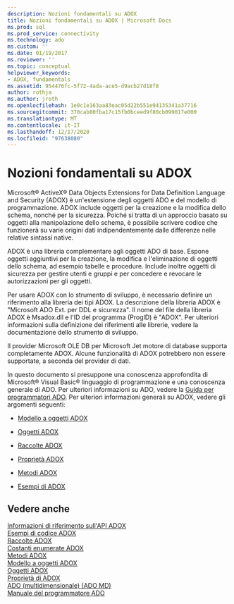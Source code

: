 ```yaml
---
description: Nozioni fondamentali su ADOX
title: Nozioni fondamentali su ADOX | Microsoft Docs
ms.prod: sql
ms.prod_service: connectivity
ms.technology: ado
ms.custom: ''
ms.date: 01/19/2017
ms.reviewer: ''
ms.topic: conceptual
helpviewer_keywords:
- ADOX, fundamentals
ms.assetid: 954476fc-5f72-4ada-ace5-d9acb27d18f8
author: rothja
ms.author: jroth
ms.openlocfilehash: 1e0c1e163aa83eac05d22b551e94135341a37716
ms.sourcegitcommit: 370cab80fba17c15fb0bceed9f80cb099017e000
ms.translationtype: MT
ms.contentlocale: it-IT
ms.lasthandoff: 12/17/2020
ms.locfileid: "97638080"
---
```

# <a name="adox-fundamentals"></a>Nozioni fondamentali su ADOX
Microsoft® ActiveX® Data Objects Extensions for Data Definition Language and Security (ADOX) è un'estensione degli oggetti ADO e del modello di programmazione. ADOX include oggetti per la creazione e la modifica dello schema, nonché per la sicurezza. Poiché si tratta di un approccio basato su oggetti alla manipolazione dello schema, è possibile scrivere codice che funzionerà su varie origini dati indipendentemente dalle differenze nelle relative sintassi native.  
  
 ADOX è una libreria complementare agli oggetti ADO di base. Espone oggetti aggiuntivi per la creazione, la modifica e l'eliminazione di oggetti dello schema, ad esempio tabelle e procedure. Include inoltre oggetti di sicurezza per gestire utenti e gruppi e per concedere e revocare le autorizzazioni per gli oggetti.  
  
 Per usare ADOX con lo strumento di sviluppo, è necessario definire un riferimento alla libreria dei tipi ADOX. La descrizione della libreria ADOX è "Microsoft ADO Ext. per DDL e sicurezza". Il nome del file della libreria ADOX è Msadox.dll e l'ID del programma (ProgID) è "ADOX". Per ulteriori informazioni sulla definizione dei riferimenti alle librerie, vedere la documentazione dello strumento di sviluppo.  
  
 Il provider Microsoft OLE DB per Microsoft Jet motore di database supporta completamente ADOX. Alcune funzionalità di ADOX potrebbero non essere supportate, a seconda del provider di dati.  
  
 In questo documento si presuppone una conoscenza approfondita di Microsoft® Visual Basic® linguaggio di programmazione e una conoscenza generale di ADO. Per ulteriori informazioni su ADO, vedere la [Guida per programmatori ADO](../ado-programmer-s-guide.md). Per ulteriori informazioni generali su ADOX, vedere gli argomenti seguenti:  
  
-   [Modello a oggetti ADOX](../../reference/adox-api/adox-object-model.md)  
  
-   [Oggetti ADOX](../../reference/adox-api/adox-objects.md)  
  
-   [Raccolte ADOX](../../reference/adox-api/adox-collections.md)  
  
-   [Proprietà ADOX](../../reference/adox-api/adox-properties.md)  
  
-   [Metodi ADOX](../../reference/adox-api/adox-methods.md)  
  
-   [Esempi di ADOX](../../reference/adox-api/adox-code-examples.md)  
  
## <a name="see-also"></a>Vedere anche  
 [Informazioni di riferimento sull'API ADOX](../../reference/adox-api/adox-object-model.md)   
 [Esempi di codice ADOX](../../reference/adox-api/adox-code-examples.md)   
 [Raccolte ADOX](../../reference/adox-api/adox-collections.md)   
 [Costanti enumerate ADOX](../../reference/adox-api/adox-enumerated-constants.md)   
 [Metodi ADOX](../../reference/adox-api/adox-methods.md)   
 [Modello a oggetti ADOX](../../reference/adox-api/adox-object-model.md)   
 [Oggetti ADOX](../../reference/adox-api/adox-objects.md)   
 [Proprietà di ADOX](../../reference/adox-api/adox-properties.md)   
 [ADO (multidimensionale) (ADO MD)](../multidimensional/ado-multidimensional-ado-md.md)   
 [Manuale del programmatore ADO](../ado-programmer-s-guide.md)

